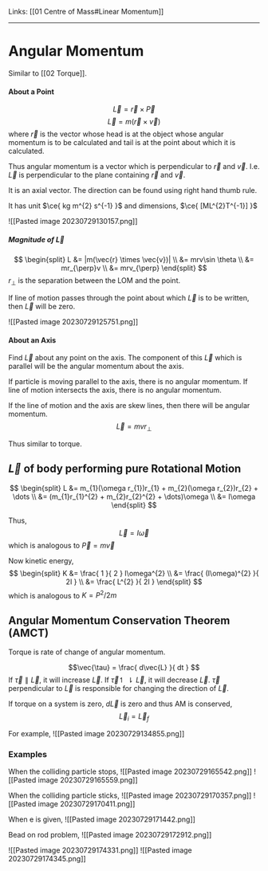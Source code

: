 Links: [[01 Centre of Mass#Linear Momentum]]
___
# Angular Momentum
Similar to [[02 Torque]].

#### About a Point 
$$\vec{L} = \vec{r} \times \vec{P}$$
$$\vec{L} = m(\vec{r} \times \vec{v})$$
where $\vec{r}$ is the vector whose head is at the object whose angular momentum is to be calculated and tail is at the point about which it is calculated. 

Thus angular momentum is a vector which is perpendicular to $\vec{r}$ and $\vec{v}$.  I.e. $\vec{L}$ is perpendicular to the plane containing $\vec{r}$ and $\vec{v}$.  

It is an axial vector. 
The direction can be found using right hand thumb rule. 

It has unit $\ce{ kg m^{2} s^{-1} }$ and dimensions, $\ce{ [ML^{2}T^{-1}] }$

![[Pasted image 20230729130157.png]]

##### Magnitude of $\vec{L}$
$$
\begin{split}
L &= |m(\vec{r} \times \vec{v})| \\
&= mrv\sin \theta \\
&= mr_{\perp}v \\
&= mrv_{\perp}
\end{split}
$$
$r_{\perp}$ is the separation between the LOM and the point.

If line of motion passes through the point about which $\vec{L}$ is to be written, then $\vec{L}$ will be zero. 

![[Pasted image 20230729125751.png]]

#### About an Axis 
Find $\vec{L}$ about any point on the axis. The component of this $\vec{L}$ which is parallel will be the angular momentum about the axis. 

If particle is moving parallel to the axis, there is no angular momentum. 
If line of motion intersects the axis, there is no angular momentum. 

If the line of motion and the axis are skew lines, then there will be angular momentum. 
$$\vec{L} = mvr_{\perp}$$

Thus similar to torque. 

## $\vec{L}$ of body performing pure Rotational Motion 
$$
\begin{split}
L &= m_{1}(\omega r_{1})r_{1} + m_{2}(\omega r_{2})r_{2} + \dots \\
&= (m_{1}r_{1}^{2} + m_{2}r_{2}^{2} + \dots)\omega \\
&= I\omega
\end{split}
$$

Thus,
$$\vec{L} = I\vec{\omega}$$
which is analogous to $\vec{P} = m\vec{v}$

Now kinetic energy,
$$
\begin{split}
K &= \frac{ 1 }{ 2 } I\omega^{2} \\
&= \frac{ (I\omega)^{2} }{ 2I } \\
&= \frac{ L^{2} }{ 2I }
\end{split}
$$
which is analogous to $K = P^{2} /2m$

## Angular Momentum Conservation Theorem (AMCT)
Torque is rate of change of angular momentum. 

$$\vec{\tau} = \frac{ d\vec{L} }{ dt } $$
If $\vec{\tau} \parallel \vec{L}$, it will increase $\vec{L}$.
If $\vec{\tau} \upharpoonleft \! \downharpoonright \vec{L}$, it will decrease $\vec{L}$.
$\vec{\tau}$ perpendicular to $\vec{L}$ is responsible for changing the direction of $\vec{L}$.

If torque on a system is zero, $d\vec{L}$ is zero and thus AM is conserved,
$$\vec{L}_{i} = \vec{L}_{f}$$

For example,
![[Pasted image 20230729134855.png]]

### Examples 
When the colliding particle stops,
![[Pasted image 20230729165542.png]]
![[Pasted image 20230729165559.png]]

When the colliding particle sticks,
![[Pasted image 20230729170357.png]]
![[Pasted image 20230729170411.png]]

When e is given,
![[Pasted image 20230729171442.png]]

Bead on rod problem,
![[Pasted image 20230729172912.png]]

![[Pasted image 20230729174331.png]]
![[Pasted image 20230729174345.png]]